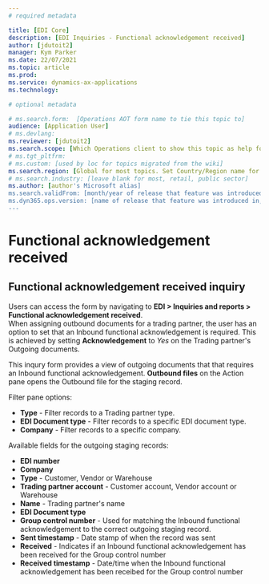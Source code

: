 ```yaml
---
# required metadata

title: [EDI Core]
description: [EDI Inquiries - Functional acknowledgement received]
author: [jdutoit2]
manager: Kym Parker
ms.date: 22/07/2021
ms.topic: article
ms.prod: 
ms.service: dynamics-ax-applications
ms.technology: 

# optional metadata

# ms.search.form:  [Operations AOT form name to tie this topic to]
audience: [Application User]
# ms.devlang: 
ms.reviewer: [jdutoit2]
ms.search.scope: [Which Operations client to show this topic as help for, to be set by content strategist, see list here: https://microsoft.sharepoint.com/teams/DynDoc/_layouts/15/WopiFrame.aspx?sourcedoc={23419e1c-eb64-42e9-aa9b-79875b428718}&action=edit&wd=target%28Core%20Dynamics%20AX%20CP%20requirements%2Eone%7C4CC185C0%2DEFAA%2D42CD%2D94B9%2D8F2A45E7F61A%2FVersions%20list%20for%20docs%20topics%7CC14BE630%2D5151%2D49D6%2D8305%2D554B5084593C%2F%29]
# ms.tgt_pltfrm: 
# ms.custom: [used by loc for topics migrated from the wiki]
ms.search.region: [Global for most topics. Set Country/Region name for localizations]
# ms.search.industry: [leave blank for most, retail, public sector]
ms.author: [author's Microsoft alias]
ms.search.validFrom: [month/year of release that feature was introduced in, in format yyyy-mm-dd]
ms.dyn365.ops.version: [name of release that feature was introduced in, see list here: https://microsoft.sharepoint.com/teams/DynDoc/_layouts/15/WopiFrame.aspx?sourcedoc={23419e1c-eb64-42e9-aa9b-79875b428718}&action=edit&wd=target%28Core%20Dynamics%20AX%20CP%20requirements%2Eone%7C4CC185C0%2DEFAA%2D42CD%2D94B9%2D8F2A45E7F61A%2FVersions%20list%20for%20docs%20topics%7CC14BE630%2D5151%2D49D6%2D8305%2D554B5084593C%2F%29]
---
```



# Functional acknowledgement received

## Functional acknowledgement received inquiry
Users can access the form by navigating to **EDI > Inquiries and reports > Functional acknowledgement received**. <br>
When assigning outbound documents for a trading partner, the user has an option to set that an Inbound functional acknowledgement is required.
This is achieved by setting **Acknowledgement** to *Yes* on the Trading partner's Outgoing documents.

This inqury form provides a view of outgoing documents that that requires an Inbound functional acknowledgement.
**Outbound files** on the Action pane opens the Outbound file for the staging record.

Filter pane options:
- **Type** - Filter records to a Trading partner type.
- **EDI Document type** - Filter records to a specific EDI document type.
- **Company** - Filter records to a specific company.


Available fields for the outgoing staging records:
- **EDI number**
- **Company**
- **Type** - Customer, Vendor or Warehouse
- **Trading partner account** - Customer account, Vendor account or Warehouse
- **Name** - Trading partner's name
- **EDI Document type**
- **Group control number** - Used for matching the Inbound functional acknowledgement to the correct outgoing staging record.
- **Sent timestamp** - Date stamp of when the record was sent
- **Received** - Indicates if an Inbound functional acknowledgement has been received for the Group control number
- **Received timestamp** - Date/time when the Inbound functional acknowledgement has been receibed for the Group control number
